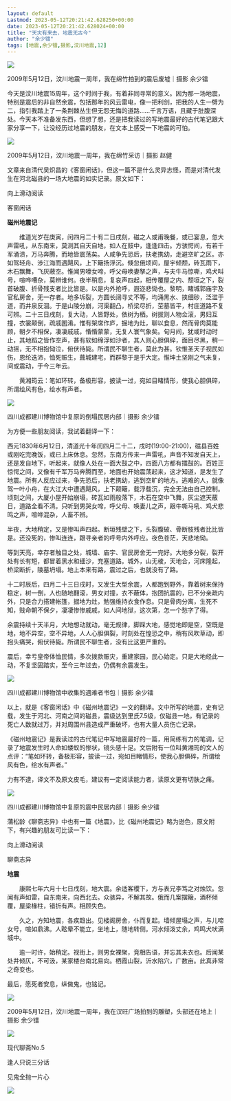 ```yaml
---
layout: default
Lastmod: 2023-05-12T20:21:42.628250+00:00
date: 2023-05-12T20:21:42.628024+00:00
title: "天灾有来去，地震无古今"
author: "余少镭"
tags: [地震,余少镭,摄影,汶川地震,12]
---
```


![](https://images.weserv.nl/?url=https%3A//mmbiz.qpic.cn/mmbiz_jpg/gLu56tFVNBaYzc1xu4gwOJ5LeicsYcOia8aNLWKialVZEy0LpghXGpG3GjNjJkRRxIHALHQiauZfHa8t0vrNWzgvWQ/640%3Fwx_fmt%3Djpeg)

2009年5月12日，汶川地震一周年，我在绵竹拍到的震后废墟｜摄影 余少镭

今天是汶川地震15周年，这个时间于我，有着非同寻常的意义。因为那一场地震，特别是震后的非自然余震，包括那年的风云雷电，像一把利剑，把我的人生一劈为二，指引我踏上了一条荆棘丛生但无怨无悔的道路……千言万语，且藏于肚腹深处。今天本不准备发东西，但想了想，还是把我读过的写地震最好的古代笔记跟大家分享一下，让没经历过地震的朋友，在文本上感受一下地震的可怕。

![](https://images.weserv.nl/?url=https%3A//mmbiz.qpic.cn/mmbiz_jpg/gLu56tFVNBaYzc1xu4gwOJ5LeicsYcOia8IWpo1NDGXBj3rCic3c8drfichnbl5yXgZk4n1C3bosRhoRm60VdETp9g/640%3Fwx_fmt%3Djpeg)

2009年5月12日，汶川地震一周年，我在绵竹采访｜摄影 赵健

文章来自清代吴炽昌的《客窗闲话》，但这一篇不是什么灵异志怪，而是对清代发生在河北磁县的一场大地震的如实记录。原文如下：

向上滑动阅读

客窗闲话

**磁州地震记**

　　维道光岁在庚寅，闰四月二十有二日戌刻，磁之人或甫晚餐，或已宴息，忽大声雷吼，从东南来，莫测其自天自地，如人在鼓中，逢逢四击。方骇愕间，有若千军涌溃，万马奔腾，而地皆震荡矣。人咸争先恐后，扶老携幼，走避空旷之区。亦如驾轻舟、涉江海而遇飓风，上下簸扬浮沉。倏忽俄顷间，屋宇倾颓，砖瓦雨下，木石飘舞，飞灰蔽空。惟闻男嚎女啼，呼父母唤妻孥之声，与夫牛马惊嘶，鸡犬叫号，喧哗嘈杂，莫辨谁何。夜半稍息，复哀声四起，相传覆屋之内、颓垣之下，裂首破腹、折骨残支者比比皆是。以是内外抢呼，遐迩悲恸也。黎明，睹城郭庙宇及官私房舍，无一存者。地多坼裂，方圆长阔寻丈不等，均涌黑水、挟细砂，泛滥于道，而井泉反涸。于是山陵分崩，河渠翻凸，桥梁尽折，茔墓皆平，村庄道路不复可辨。二十三日戌刻，复大动，人皆野处，依树为栖。树拔则人物佥滚，男妇互撞，衣裳颠倒，疏戚圂淆。惟有架席作庐，掘地为灶，聊以食息，然而骨肉莫能顾，朝夕不相保，凄凄戚戚，惛惛蒙蒙，无复人寰气象矣。旬月间，犹或时动时止，其地蹈之皆作空声，甚有软如绵浮如沙者，其人则心胆俱碎，面目尽黑，稍一动摇，无不相抱恸泣，俯伏待毙。所谓民不聊生者，莫此为甚。钦惟圣天子视民如伤，恩纶迭沛，恤死赈生，葺城建宅，而群黎于是乎大定。惟坤土坚刚之气未复，间或震动，于今三年云。

　　黄湘筠云：笔如环转，备极形容，披读一过，宛如目睹情形，使我心胆俱碎，所谓绘风有色，绘水有声者。

![](https://images.weserv.nl/?url=https%3A//mmbiz.qpic.cn/mmbiz_jpg/gLu56tFVNBaYzc1xu4gwOJ5LeicsYcOia8Z40fIaXwORLJ7vCTOnYn3FEtlPR47wJwG2Rys7JXcjCGtwAjpiaC0IQ/640%3Fwx_fmt%3Djpeg)

四川成都建川博物馆中复原的倒塌民居内部｜摄影 余少镭

为方便一些朋友阅读，我试着翻译一下：  

西元1830年6月12日，清道光十年闰四月二十二，戌时(19:00-21:00)，磁县百姓或刚吃完晚饭，或已上床休息。忽然，东南方传来一声雷吼，声音不知发自天上，还是发自地下，听起来，就像人处在一面大鼓之中，四面八方都有擂鼓的。百姓正惊愕之间，又像有千军万马奔腾而至，地面也开始震荡起来，这才知道，是发生了地震。所有人反应过来，争先恐后，扶老携幼，逃到空旷的地方。逃难的人，就像驾一叶小舟，在大江大中遭遇飓风，上下颠簸，载浮载沉，完全无法由自己控制。顷刻之间，大厦小屋开始崩塌，砖瓦如雨般落下，木石在空中飞舞，灰尘遮天蔽日，道路全看不清。只听到男哭女啼，呼父母、唤妻儿之声，跟牛嘶马吼、鸡犬悲鸣之声，喧哗混杂，人畜不辨。

半夜，大地稍定，又是惨叫声四起。断垣残壁之下，头裂腹破、骨断肢残者比比皆是。还没死的，惨叫连连，跟寻亲者的呼号内外呼应。夜色苍茫，天悲地恸。

等到天亮，幸存者触目之处，城墙、庙宇、官民房舍无一完好。大地多分裂，裂开处有长有短，都冒着黑水和细沙，充塞道路。城外，山无棱，天地合，河床隆起，桥梁断折，陵墓坍塌。地上本来有路，震过之后，也就没有了路。

十二时辰后，四月二十三日戌时，又发生大型余震，人都跑到野外，靠着树来保持稳定，树一倒，人也随地翻滚，男女对撞，衣不蔽体，抱团抗震的，已不分亲疏内外，只是合力搭建帐篷，掘地为灶，勉强维持衣食作息。只是骨肉分离，生死不知，贱命朝不保夕，凄凄惨惨戚戚，如人间地狱，这次第，怎一个愁字了得。

余震持续十天半月，大地想动就动，毫无规律，脚踩大地，感觉地即是空，空既是地，地不异空，空不异地，人人心胆俱裂，时刻处在惶恐之中，稍有风吹草动，即抱头痛哭，俯伏待毙。所谓民不聊生者，没有比这更严重的。

震后，幸亏皇帝体恤民情，多次拨款赈灾，重建家园，民心始定。只是大地经此一动，不复坚固踏实，至今三年过去，仍偶有余震发生。

![](https://images.weserv.nl/?url=https%3A//mmbiz.qpic.cn/mmbiz_jpg/gLu56tFVNBaYzc1xu4gwOJ5LeicsYcOia8nj8Le6tic7yoO8W9A7c4mWw5NxfJicZXxSG2jYQt5ltMJDrGRa36XUSQ/640%3Fwx_fmt%3Djpeg)

四川成都建川博物馆中收集的遇难者书包｜摄影 余少镭

以上，就是《客窗闲话》中《磁州地震记》一文的翻译。文中所写的地震，史有记载，发生于河北、河南之间的磁县，震级达到里氏7.5级，仅磁县一地，有记录的死亡人数就过万，并对周围州县造成严重破坏，也有大量人员伤亡记录。  

《磁州地震记》是我读过的古代笔记中写地震最好的一篇，用简练有力的笔调，记录了地震发生时人命如蝼蚁的惨状，镜头感十足。文后附有一位叫黄湘筠的文人的点评：“笔如环转，备极形容，披读一过，宛如目睹情形，使我心胆俱碎，所谓绘风有色，绘水有声者。”

力有不逮，译文不及原文皮毛，建议有一定阅读能力者，读原文更有切肤之痛。

![](https://images.weserv.nl/?url=https%3A//mmbiz.qpic.cn/mmbiz_jpg/gLu56tFVNBaYzc1xu4gwOJ5LeicsYcOia8UJH0Xjv8pV8VZdNmTJR2Qb5BoV19M6xH7XQZMe77MibJDrAG0aGveQw/640%3Fwx_fmt%3Djpeg)

四川成都建川博物馆中复原的震中民居内部｜摄影 余少镭

蒲松龄《聊斋志异》中也有一篇《地震》，比《磁州地震记》略为逊色，原文附下，有兴趣的朋友可比读一下：

向上滑动阅读

聊斋志异

**地震**

　　康熙七年六月十七日戌刻，地大震。余适客稷下，方与表兄李笃之对烛饮。忽闻有声如雷，自东南来，向西北去。众骇异，不解其故。俄而几案摆簸，酒杯倾覆，屋梁椽柱，错折有声。相顾失色。

　　久之，方知地震，各疾趋出。见楼阁房舍，仆而复起。墙倾屋塌之声，与儿啼女号，喧如鼎沸。人眩晕不能立，坐地上，随地转侧。河水倾泼丈余，鸡鸣犬吠满城中。

　　逾一时许，始稍定。视街上，则男女裸聚，竞相告语，并忘其未衣也。后闻某处井倾仄，不可汲，某家楼台南北易向。栖霞山裂，沂水陷穴，广数亩。此真非常之奇变也。

最后，愿死者安息，纵做鬼，也铭记。

![](https://images.weserv.nl/?url=https%3A//mmbiz.qpic.cn/mmbiz_jpg/gLu56tFVNBaYzc1xu4gwOJ5LeicsYcOia8ib8xn7R2USQcRHxCI9XLpOHkEvHINbrcOdI9SDltp6hVcrIKlcb1gRQ/640%3Fwx_fmt%3Djpeg)

2009年5月12日，汶川地震一周年，我在汉旺广场拍到的雕塑，头部还在地上｜摄影 余少镭

![](https://images.weserv.nl/?url=https%3A//mmbiz.qpic.cn/mmbiz_png/gLu56tFVNBaYzc1xu4gwOJ5LeicsYcOia8T9gFaib7cib9BtcFklw6X8GB2x1wfibxLGmzYlNjmkqm4fa9A6ef8EhdQ/640%3Fwx_fmt%3Dpng)

现代聊斋No.5  

逢人只说三分话

见鬼全抛一片心

![](https://images.weserv.nl/?url=https%3A//mmbiz.qpic.cn/mmbiz_jpg/gLu56tFVNBaYzc1xu4gwOJ5LeicsYcOia8icKag09XOPKfvCPSJYulVRnibQ5xfvickt8W7tcjAbprzTccBruicNQuDQ/640%3Fwx_fmt%3Djpeg)


